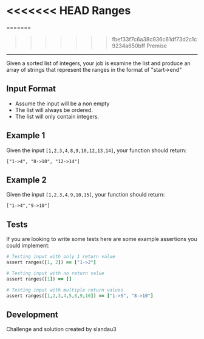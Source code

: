 <<<<<<< HEAD
Ranges
=======
=======
>>>>>>> fbef33f7c6a38c936c61df73d2c1c9234a650bff
Premise
------
Given a sorted list of integers, your job is examine the list and produce an
array of strings that represent the ranges in the format of "start->end"

Input Format
------------
* Assume the input will be a non empty
* The list will always be ordered.
* The list will only contain integers.

Example 1
---------
Given the input `[1,2,3,4,8,9,10,12,13,14]`, your function should
return:

    ["1->4", "8->10", "12->14"]

Example 2
----------
Given the input `[1,2,3,4,9,10,15]`, your function should return:

    ["1->4","9->10"]

Tests
------

If you are looking to write some tests here are some example assertions you
could implement:

```ruby
# Testing input with only 1 return value
assert ranges([1, 2]) == ["1->2"]

# Testing input with no return value
assert ranges([1]) == []

# Testing input with multiple return values
assert ranges([1,2,3,4,5,8,9,10]) == ["1->5", "8->10"]
```

Development
------------
Challenge and solution created by slandau3
